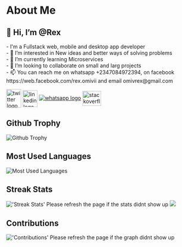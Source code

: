 <h1>About Me</h1>

<h2>👋 Hi, I’m @Rex</h2>
- I'm a Fullstack web, mobile and desktop app developer
<br>
- 👀 I’m interested in New ideas and better ways of solving problems
<br>
- 🌱 I’m currently learning Microservices
<br>
- 💞️ I’m looking to collaborate on small and larg projects
<br>
- 📫 You can reach me on whatsapp +2347084972394, on facebook https://web.facebook.com/rex.omivii and email omivrex@gmail.com

<p align="left" dir="auto">
<a href="https://www.twitter.com/RexOmiv" rel="nofollow"><img align="center" src="https://cdn.freebiesupply.com/logos/large/2x/twitter-logo-svg-vector.svg" alt="twitter logo" height="50" width="40" style="max-width: 100%;"></a>
<a href="https://www.linkedin.com/in/rex-omiv" rel="nofollow"><img align="center" src="https://www.edigitalagency.com.au/wp-content/uploads/Linkedin-logo-icon-png.png" alt="linkedin logo" height="45" width="40" style="max-width: 100%;"></a>
<a href="https://web.whatsapp.com/send?phone=+2347084972394" rel="nofollow"><img src="https://img.shields.io/badge/WhatsApp-000000?style=for-the-badge&logo=WhatsApp&logoColor=white" alt="whatsapp logo"></a>
<a href="https://stackoverflow.com/users/11702184/thesmartdeveloper" rel="nofollow"><img align="center" src="https://camo.githubusercontent.com/54b404409b6fe7e235adae660d5aacd44f40c465574dd82d76d5cb40b5106786/68747470733a2f2f63646e2e69636f6e73636f75742e636f6d2f69636f6e2f667265652f706e672d3235362f737461636b6f766572666c6f772d323735323036352d323238343838322e706e67" alt="stackoverflow logo" height="40" width="50" data-canonical-src="https://cdn.iconscout.com/icon/free/png-256/stackoverflow-2752065-2284882.png" style="max-width: 100%;"></a>
</p>

<h2>Github Trophy</h2>
<img alt="Github Trophy" src="https://github-profile-trophy.vercel.app/?username=omivrex&amp;theme=gruvbox" style="max-width: 100%;">

<h2>Most Used Languages</h2>
<img alt="Most Used Languages" src="https://github-readme-stats.vercel.app/api/top-langs/?username=omivrex&amp;langs_count=5&amp;theme=tokyonight" style="max-width: 100%;">

 <h2>Streak Stats</h2>
 <img alt="'Streak Stats' Please refresh the page if the stats didnt show up" src="https://github-readme-streak-stats.herokuapp.com/?user=omivrex&theme=dark">

 <img src="https://github-readme-stats.vercel.app/api/?username=omivrex&count_private=true&theme=tokyonight&showicons=true">
 
 <h2>Contributions</h2>
 <img alt="'Contributions' Please refresh the page if the graph didnt show up" src="https://activity-graph.herokuapp.com/graph?username=omivrex&theme=dracula">

<!---
omivrex/omivrex is a ✨ special ✨ repository because its `README.md` (this file) appears on your GitHub profile.
You can click the Preview link to take a look at your changes.
--->
